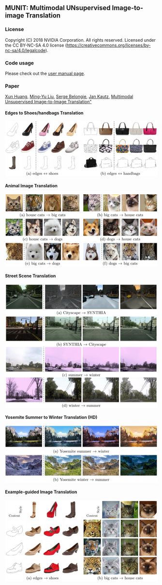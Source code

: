 ## MUNIT: Multimodal UNsupervised Image-to-image Translation

### License

Copyright (C) 2018 NVIDIA Corporation.  All rights reserved.
Licensed under the CC BY-NC-SA 4.0 license (https://creativecommons.org/licenses/by-nc-sa/4.0/legalcode). 

### Code usage

Please check out the [user manual page](USAGE.md).

### Paper

[Xun Huang](http://www.cs.cornell.edu/~xhuang/), [Ming-Yu Liu](http://mingyuliu.net/), [Serge Belongie](https://vision.cornell.edu/se3/people/serge-belongie/), [Jan Kautz](http://jankautz.com/), [Multimodal Unsupervised Image-to-Image Translation"]()

#### Edges to Shoes/handbags Translation

![](./results/edges2shoes_handbags.jpg)

#### Animal Image Translation

![](./results/animal.jpg)

#### Street Scene Translation

![](./results/street.jpg)

#### Yosemite Summer to Winter Translation (HD)

![](./results/summer2winter_yosemite.jpg)

#### Example-guided Image Translation

![](./results/example_guided.jpg)




